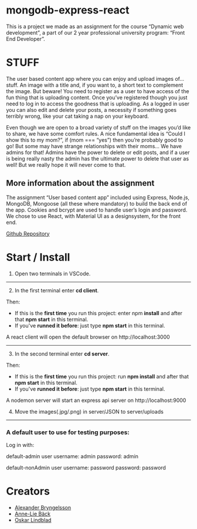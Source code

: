 # mongodb-express-react  


This is a project we made as an assignment for the course “Dynamic web development”, a part of our 2 year professional university program: “Front End Developer”.

# STUFF
The user based content app where you can enjoy and upload images of… stuff. An image with a title and, if you want to, a short text to complement the image. But beware! You need to register as a user to have access of the fun thing that is uploading content. Once you’ve registered though you just need to log in to access the goodness that is uploading. As a logged in user you can also edit and delete your posts, a necessity if something goes terribly wrong, like your cat taking a nap on your keyboard.


Even though we are open to a broad variety of stuff on the images you’d like to share, we have some comfort rules. A nice fundamental idea is “Could I show this to my mom?”, if (mom === “yes”) then you’re probably good to go! But some may have strange relationships with their moms… We have admins for that! Admins have the power to delete or edit posts, and if a user is being really nasty the admin has the ultimate power to delete that user as well! But we really hope it will never come to that.

## More information about the assignment

The assignment “User based content app” included using Express, Node.js, MongoDB, Mongoose (all these where mandatory) to build the back end of the app. Cookies and bcrypt are used to handle user’s login and password. We chose to use React, with Material UI as a designsystem, for the front end. 


[Github Repository](https://github.com/alexbryw/mongodb-express-react)


# Start / Install

1. Open two terminals in VSCode.  

---------------

2. In the first terminal enter **cd client**. 

Then:
 - If this is the **first time** you run this project: enter npm **install** and after that **npm start** in this terminal. 
- If you've **runned it before**: just type **npm start** in this terminal.

A react client will open the default browser on http://localhost:3000  

---------------

3. In the second terminal enter **cd server**.

Then:
 - If this is the **first time** you run this project: run **npm install** and after that **npm start** in this terminal. 
- If you've **runned it before**: just type **npm start** in this terminal.

A nodemon server will start an express api server on http://localhost:9000

4. Move the images(.jpg/.png) in server/JSON to server/uploads

---------------

### A default user to use for testing purposes:

Log in with:

default-admin user
username: admin
password: admin

default-nonAdmin user
username: password
password: password

# Creators
- [Alexander Bryngelsson](https://github.com/alexbryw)
- [Anne-Lie Bäck](https://github.com/Anne-Lie-Back) 
- [Oskar Lindblad](https://github.com/ozckarr) 
